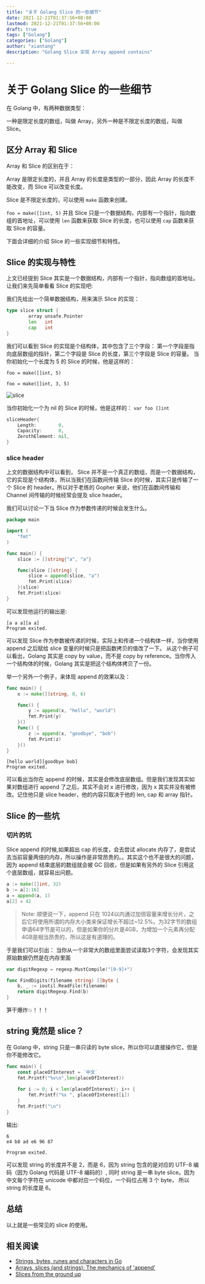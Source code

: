 ```yaml
---
title: "关于 Golang Slice 的一些细节"
date: 2021-12-21T01:37:56+08:00
lastmod: 2021-12-21T01:37:56+08:00
draft: true
tags: ["Golang"]
categories: ["Golang"]
author: "xiantang"
description: "Golang Slice 实现 Array append contains"

---
```


# 关于 Golang Slice 的一些细节

在 Golang 中，有两种数据类型：

一种是限定长度的数组，叫做 Array，另外一种是不限定长度的数组，叫做 Slice。

## 区分 Array 和 Slice

Array 和 Slice 的区别在于：

Array 是限定长度的，并且 Array 的长度是类型的一部分，因此 Array 的长度不能改变，而 Slice 可以改变长度。

Slice 是不限定长度的，可以使用 `make` 函数来创建。

 `foo = make([]int, 5)`
并且 Slice 只是一个数据结构，内部有一个指针，指向数组的首地址，可以使用 `len` 函数来获取 Slice 的长度，也可以使用 `cap` 函数来获取 Slice 的容量。

下面会详细的介绍 Slice 的一些实现细节和特性。

## Slice 的实现与特性

上文已经提到 Slice 其实是一个数据结构，内部有一个指针，指向数组的首地址。
让我们来先简单看看 Slice 的实现吧:

我们先给出一个简单数据结构，用来演示 Slice 的实现：

```go 
type slice struct {
        array unsafe.Pointer
        len   int
        cap   int
}
```

我们可以看到 Slice 的实现是个结构体，其中包含了三个字段：
第一个字段是指向底层数组的指针，第二个字段是 Slice 的长度，第三个字段是 Slice 的容量。
当你初始化一个长度为 5 的 Slice 的时候，他是这样的：

`foo = make([]int, 5)`

`foo = make([]int, 3, 5)`

![slice](https://divan.dev/images/slice2.png)

当你初始化一个为 nil 的 Slice 的时候，他是这样的：
`var foo []int`

```go
sliceHeader{
    Length:        0,
    Capacity:      0,
    ZerothElement: nil,
}
```

### slice header 

上文的数据结构中可以看到， Slice 并不是一个真正的数组，而是一个数据结构，它的实现是个结构体，所以当我们在函数间传输 Slice 的时候，其实只是传输了一个 Slice 的 header。所以对于老练的 Gopher 来说，他们在函数间传输和 Channel 间传输的时候经常会提及 slice header。

我们可以讨论一下当 Slice 作为参数传递的时候会发生什么。

```go
package main

import (
	"fmt"
)

func main() {
	slice := []string{"a", "a"}

	func(slice []string) {
		slice = append(slice, "a")
		fmt.Print(slice)
	}(slice)
	fmt.Print(slice)
}
```

可以发现他运行的输出是:

```
[a a a][a a]
Program exited.
```

可以发现 Slice 作为参数被传递的时候，实际上和传递一个结构体一样，当你使用 append 之后赋给 slice 变量的时候只是把函数拷贝的值改了一下。
从这个例子可以看出，Golang 其实是 copy by value，而不是 copy by reference。当你传入一个结构体的时候，Golang 其实是把这个结构体拷贝了一份。


举一个另外一个例子，来体现 append 的效果以及：

```go 
func main() {
	x := make([]string, 0, 6)

	func() {
		y := append(x, "hello", "world")
		fmt.Print(y)
	}()
	func() {
		z := append(x, "goodbye", "bob")
		fmt.Print(z)
	}()
}
```

```
[hello world][goodbye bob]
Program exited.
```

可以看出当你在 append 的时候，其实是会修改底层数组。但是我们发现其实如果对数组进行 append 了之后，其实不会对 x 进行修改，因为 x 其实并没有被修改。记住他只是 slice header，他的内容只取决于他的 len, cap 和 array 指针。

## Slice 的一些坑

### 切片的坑

Slice append 的时候,如果超出 cap 的长度，会去尝试 allocate 内存了，是尝试去当前容量两倍的内存，所以操作是非常昂贵的。。其实这个也不是很大的问题，因为 append  结束底层的数组就会被 GC 回收，但是如果有另外的 Slice 引用这个底层数组，就容易出问题。

```go
a := make([]int, 32)
b := a[1:16]
a = append(a, 1)
a[2] = 42
```

> Note: 顺便说一下，append 只在 1024以内通过加倍容量来增长分片，之后它将使用所谓的内存大小类来保证增长不超过~12.5%。为32字节的数组申请64字节是可以的，但是如果你的分片是4GB，为增加一个元素再分配4GB是相当昂贵的，所以这是有道理的。

于是我们可以引出：
当你从一个非常大的数组里面尝试读取3个字符，会发现其实原始数据仍然是在内存里面

```go
var digitRegexp = regexp.MustCompile("[0-9]+")

func FindDigits(filename string) []byte {
    b, _ := ioutil.ReadFile(filename)
    return digitRegexp.Find(b)
}
```

笋干爆炸💥！！！

## string 竟然是 slice？

在 Golang 中，string 只是一串只读的 byte slice，所以你可以直接操作它，但是你不能修改它。

```go
func main() {
    const placeOfInterest = `中文`
    fmt.Printf("%v\n",len(placeOfInterest))
    
    for i := 0; i < len(placeOfInterest); i++ {
        fmt.Printf("%x ", placeOfInterest[i])
    }
    fmt.Printf("\n")
}
```

输出:

```
6
e4 b8 ad e6 96 87 

Program exited.
```

可以发现 string 的长度并不是 2，而是 6，因为 string 包含的是对应的 UTF-8 编码（因为 Golang 代码是 UTF-8 编码的）, 同时 string 是一串 byte slice。因为中文每个字符在 unicode 中都对应一个码位，一个码位占用 3 个 byte， 所以 string 的长度是 6。


## 总结

以上就是一些常见的 slice 的使用。


## 相关阅读

* [Strings, bytes, runes and characters in Go](https://go.dev/blog/strings)
* [Arrays, slices (and strings): The mechanics of 'append'](https://go.dev/blog/slices)
* [Slices from the ground up](https://dave.cheney.net/2018/07/12/slices-from-the-ground-up)
